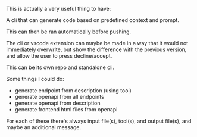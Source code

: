 This is actually a very useful thing to have:

A cli that can generate code based on predefined context and prompt.

This can then be ran automatically before pushing.

The cli or vscode extension can maybe be made in a way that it would not immediately overwrite, but show the difference with the previous version, and allow the user to press decline/accept.

This can be its own repo and standalone cli.

Some things I could do:

- generate endpoint from description (using tool)
- generate openapi from all endpoints
- generate openapi from description
- generate frontend html files from openapi

For each of these there's always input file(s), tool(s), and output file(s), and maybe an additional message.

